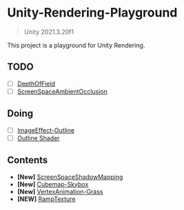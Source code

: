 # Unity-Rendering-Playground

> Unity 2021.3.20f1

This project is a playground for Unity Rendering.

## TODO
- [ ] [DepthOfField](Docs/ImageEffects/DepthOfField.md)
- [ ] [ScreenSpaceAmbientOcclusion](Docs/ImageEffects/SSAO.md)

## Doing
- [ ] [ImageEffect-Outline](Docs/ImageEffects/Outline.md)
- [ ] [Outline Shader](Docs/Outline/OutlineBasedNormal.md)

## Contents
- **[New]** [ScreenSpaceShadowMapping](Docs/ScreenSpaceShadowMapping.md)
- **[New]** [Cubemap-Skybox](Docs/Cubemap-Skybox.md)
- **[New]** [VertexAnimation-Grass](Docs/VertexAnimation/Grass.md)
- **[NEW]** [RampTexture](Docs/TextureEffect/RampTexture.md)
